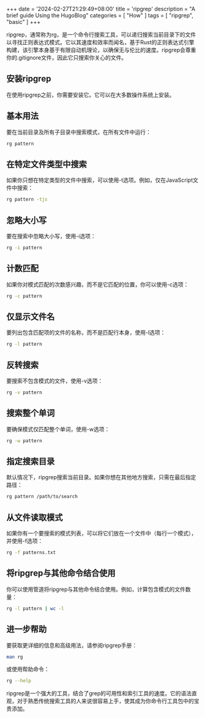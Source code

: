 +++
date = '2024-02-27T21:29:49+08:00'
title = 'ripgrep'
description = "A brief guide Using the HugoBlog"
categories = [
    "How"
]
tags = [
    "ripgrep",
    "basic"
]
+++

ripgrep，通常称为rg，是一个命令行搜索工具，可以递归搜索当前目录下的文件以寻找正则表达式模式。它以其速度和效率而闻名，基于Rust的正则表达式引擎构建，该引擎本身基于有限自动机理论，以确保无与伦比的速度。ripgrep会尊重你的.gitignore文件，因此它只搜索你关心的文件。

<!-- more -->

## 安装ripgrep
在使用ripgrep之前，你需要安装它。它可以在大多数操作系统上安装。

## 基本用法
要在当前目录及所有子目录中搜索模式，在所有文件中运行：
```bash
rg pattern
```

## 在特定文件类型中搜索

如果你只想在特定类型的文件中搜索，可以使用-t选项。例如，仅在JavaScript文件中搜索：
```bash
rg pattern -tjs
```

## 忽略大小写
要在搜索中忽略大小写，使用-i选项：
```bash
rg -i pattern
```

## 计数匹配
如果你对模式匹配的次数感兴趣，而不是它匹配的位置，你可以使用-c选项：
```bash
rg -c pattern
```

## 仅显示文件名
要列出包含匹配项的文件的名称，而不是匹配行本身，使用-l选项：
```bash
rg -l pattern
```

## 反转搜索
要搜索不包含模式的文件，使用-v选项：
```bash
rg -v pattern
```

## 搜索整个单词
要确保模式仅匹配整个单词，使用-w选项：
```bash
rg -w pattern
```

## 指定搜索目录
默认情况下，ripgrep搜索当前目录。如果你想在其他地方搜索，只需在最后指定路径：
```bash
rg pattern /path/to/search
```
## 从文件读取模式
如果你有一个要搜索的模式列表，可以将它们放在一个文件中（每行一个模式），并使用-f选项：
```bash
rg -f patterns.txt
```

## 将ripgrep与其他命令结合使用
你可以使用管道将ripgrep与其他命令结合使用。例如，计算包含模式的文件数量：
```bash
rg -l pattern | wc -l
```

## 进一步帮助
要获取更详细的信息和高级用法，请参阅ripgrep手册：
```bash
man rg
```
或使用帮助命令：

```bash
rg --help
```

ripgrep是一个强大的工具，结合了grep的可用性和索引工具的速度。它的语法直观，对于熟悉传统搜索工具的人来说很容易上手，使其成为你命令行工具包中的宝贵添加。